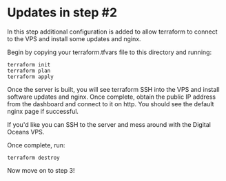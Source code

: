# Updates in step #2
In this step additional configuration is added to allow terraform to connect to the VPS and install some updates and nginx.

Begin by copying your terraform.tfvars file to this directory and running:
```
terraform init
terraform plan
terraform apply
```
Once the server is built, you will see terraform SSH into the VPS and install software updates and nginx. Once complete, obtain the public IP address from the dashboard and connect to it on http. You should see the default nginx page if successful.

If you'd like you can SSH to the server and mess around with the Digital Oceans VPS.

Once complete, run:
```
terraform destroy
```

Now move on to step 3!

